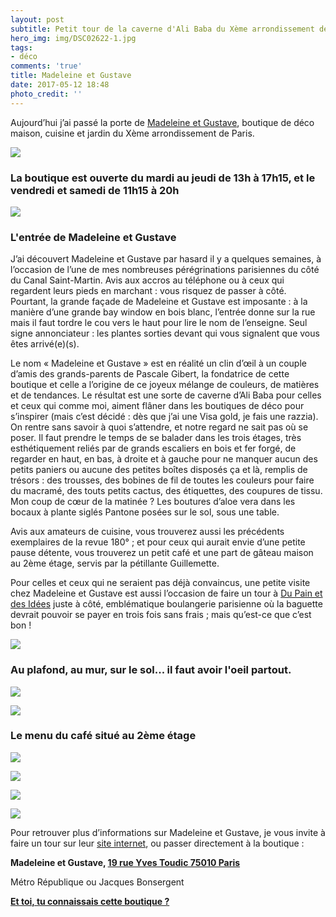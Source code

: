 ```yaml
---
layout: post
subtitle: Petit tour de la caverne d'Ali Baba du Xème arrondissement de Paris
hero_img: img/DSC02622-1.jpg
tags:
- déco
comments: 'true'
title: Madeleine et Gustave
date: 2017-05-12 18:48
photo_credit: ''
---
```



Aujourd’hui j’ai passé la porte de [Madeleine et Gustave](http://madeleine-gustave.com/), boutique de déco maison, cuisine et jardin du Xème arrondissement de Paris.

![](/img/DSC02630.jpg)

### La boutique est ouverte du mardi au jeudi de 13h à 17h15, et le vendredi et samedi de 11h15 à 20h

<img src="/img/DSC02640.jpg" class="">

### L'entrée de Madeleine et Gustave

J’ai découvert Madeleine et Gustave par hasard il y a quelques semaines, à l’occasion de l’une de mes nombreuses pérégrinations parisiennes du côté du Canal Saint-Martin. Avis aux accros au téléphone ou à ceux qui regardent leurs pieds en marchant : vous risquez de passer à côté. Pourtant, la grande façade de Madeleine et Gustave est imposante : à la manière d’une grande bay window en bois blanc, l’entrée donne sur la rue mais il faut tordre le cou vers le haut pour lire le nom de l’enseigne. Seul signe annonciateur : les plantes sorties devant qui vous signalent que vous êtes arrivé(e)(s).

Le nom « Madeleine et Gustave » est en réalité un clin d’œil à un couple d’amis des grands-parents de Pascale Gibert, la fondatrice de cette boutique et celle a l’origine de ce joyeux mélange de couleurs, de matières et de tendances. Le résultat est une sorte de caverne d’Ali Baba pour celles et ceux qui comme moi, aiment flâner dans les boutiques de déco pour s’inspirer (mais c’est décidé : dès que j’ai une Visa gold, je fais une razzia). On rentre sans savoir à quoi s’attendre, et notre regard ne sait pas où se poser. Il faut prendre le temps de se balader dans les trois étages, très esthétiquement reliés par de grands escaliers en bois et fer forgé, de regarder en haut, en bas, à droite et à gauche pour ne manquer aucun des petits paniers ou aucune des petites boîtes disposés ça et là, remplis de trésors : des trousses, des bobines de fil de toutes les couleurs pour faire du macramé, des touts petits cactus, des étiquettes, des coupures de tissu. Mon coup de cœur de la matinée ? Les boutures d’aloe vera dans les bocaux à plante siglés Pantone posées sur le sol, sous une table.

Avis aux amateurs de cuisine, vous trouverez aussi les précédents exemplaires de la revue 180° ; et pour ceux qui aurait envie d’une petite pause détente, vous trouverez un petit café et une part de gâteau maison au 2ème étage, servis par la pétillante Guillemette.

Pour celles et ceux qui ne seraient pas déjà convaincus, une petite visite chez Madeleine et Gustave est aussi l’occasion de faire un tour à [Du Pain et des Idées](https://dupainetdesidees.com/en/) juste à côté, emblématique boulangerie parisienne où la baguette devrait pouvoir se payer en trois fois sans frais ; mais qu’est-ce que c’est bon !

![](img/DSC02593-3.jpg)

### Au plafond, au mur, sur le sol... il faut avoir l'oeil partout.

![](/img/DSC02595-1.jpg)

![](/img/DSC02631.jpg)

### Le menu du café situé au 2ème étage

![](/img/DSC02597.jpg)

![](/img/DSC02628.jpg)

![](/img/DSC02623.jpg)

![](/img/DSC02618.jpg)

Pour retrouver plus d’informations sur Madeleine et Gustave, je vous invite à faire un tour sur leur <a href="http://madeleine-gustave.com/" class="">site internet</a>, ou passer directement à la boutique :

**Madeleine et Gustave, [19 rue Yves Toudic 75010 Paris](https://www.google.fr/maps/place/MADELEINE+%26+GUSTAVE/@48.8704808,2.3608461,17z/data=!3m1!4b1!4m5!3m4!1s0x47e66e0950555883:0xa80d9ab598ad8ef3!8m2!3d48.8704808!4d2.3630401)**

<span class="">Métro République ou Jacques Bonsergent<br></span>

<span class=""><u><b>Et toi, tu connaissais cette boutique ? </b></u><br></span>